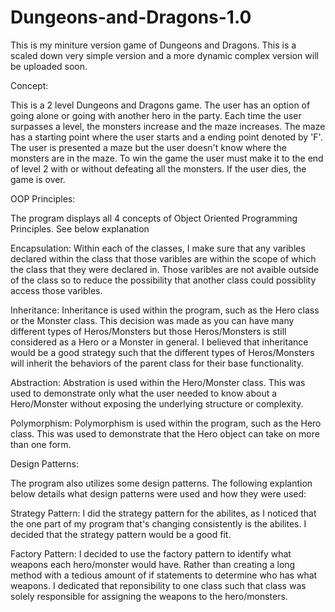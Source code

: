# Dungeons-and-Dragons-1.0

This is my miniture version game of Dungeons and Dragons. This is a scaled down very simple version and a more dynamic complex version will be uploaded soon. 

Concept:

This is a 2 level Dungeons and Dragons game. The user has an option of going alone or going with another hero in the party. Each time the user surpasses a level, the monsters increase and the maze increases. The maze has a starting point where the user starts and a ending point denoted by 'F'. The user is presented a maze but the user doesn't know where the monsters are in the maze. To win the game the user must make it to the end of level 2 with or without defeating all the monsters. If the user dies, the game is over. 

OOP Principles:

The program displays all 4 concepts of Object Oriented Programming Principles. See below explanation 

Encapsulation: Within each of the classes, I make sure that any varibles declared within the class that those varibles are within the scope of which the class that they were declared in. Those varibles are not avaible outside of the class so to reduce the possibility that another class could possiblity access those varibles. 

Inheritance: Inheritance is used within the program, such as the Hero class or the Monster class. This decision was made as you can have many different types of Heros/Monsters but those Heros/Monsters is still considered as a Hero or a Monster in general. I believed that inheritance would be a good strategy such that the different types of Heros/Monsters will inherit the behaviors of the parent class for their base functionality.

Abstraction: Abstration is used within the Hero/Monster class. This was used to demonstrate only what the user needed to know about a Hero/Monster without exposing the underlying structure or complexity. 

Polymorphism: Polymorphism is used within the program, such as the Hero class. This was used to demonstrate that the Hero object can take on more than one form. 

Design Patterns:

The program also utilizes some design patterns. The following explantion below details what design patterns were used and how they were used:

Strategy Pattern: I did the strategy pattern for the abilites, as I noticed that the one part of my program that's changing consistently is the abilites. I decided that the strategy pattern would be a good fit.

Factory Pattern: I decided to use the factory pattern to identify what weapons each hero/monster would have. Rather than creating a long method with a tedious amount of if statements to determine who has what weapons. I dedicated that reponsibility to one class such that class was solely responsible for assigning the weapons to the hero/monsters.

